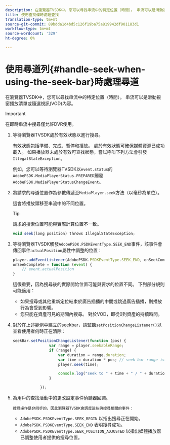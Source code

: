 ```yaml
---
description: 在瀏覽器TVSDK中，您可以尋找串流中的特定位置（時間）。 串流可以是滑動視窗播放清單或隨選視訊(VOD)內容。
title: 使用查找條時處理查找
translation-type: tm+mt
source-git-commit: 89bdda1d4bd5c126f19ba75a819942df901183d1
workflow-type: tm+mt
source-wordcount: '329'
ht-degree: 0%

---
```



# 使用尋道列{#handle-seek-when-using-the-seek-bar}時處理尋道

在瀏覽器TVSDK中，您可以尋找串流中的特定位置（時間）。 串流可以是滑動視窗播放清單或隨選視訊(VOD)內容。

>[!IMPORTANT]
>
>在即時串流中搜尋僅允許DVR使用。

1. 等待瀏覽器TVSDK處於有效狀態以進行搜尋。

   有效狀態包括準備、完成、暫停和播放。 處於有效狀態可確保媒體資源已成功載入。 如果播放器未處於有效可查找狀態，嘗試呼叫下列方法會引發`IllegalStateException`。

   例如，您可以等待瀏覽器TVSDK以`event.status`的`AdobePSDK.MediaPlayerStatus.PREPARED`觸發`AdobePSDK.MediaPlayerStatusChangeEvent`。

1. 將請求的尋道位置作為參數傳遞至`MediaPlayer.seek`方法（以毫秒為單位）。

   這會將播放頭移至串流中的不同位置。

   >[!TIP]
   >
   >請求的搜索位置可能與實際計算位置不一致。

   ```js
   void seek(long position) throws IllegalStateException;
   ```

1. 等待瀏覽器TVSDK觸發`AdobePSDK.PSDKEventType.SEEK_END`事件，該事件會傳回事件`actualPosition`屬性中調整的位置：

   ```js
   player.addEventListener(AdobePSDK.PSDKEventType.SEEK_END, onSeekComplete); 
   onSeekComplete = function (event) {
       // event.actualPosition
   }
   ```

   這很重要，因為搜尋後的實際開始位置可能與要求的位置不同。 下列部分規則可能適用：

   * 如果搜尋或其他重新定位結束於廣告插播的中間或跳過廣告插播，則播放行為會受到影響。
   * 您只能在資產可見的期間內搜尋。 對於VOD，即從0到資產的持續時間。

1. 對於在上述範例中建立的seekbar，請監聽`setPositionChangeListener()`以查看使用者何時正在清除：

   ```js
   seekBar.setPositionChangeListener(function (pos) { 
                   var range = player.seekableRange; 
                   if (range) { 
                       var duration = range.duration; 
                       var time = duration * pos; // seek bar range is [0,1] 
                       player.seek(time); 
   
                       console.log("seek to " + time + " / " + duration); 
                   } 
   
               }); 
   ```

1. 為用戶的查找活動中的更改設定事件偵聽器回調。

       搜尋操作是非同步的，因此瀏覽器TVSDK會調度這些與搜尋相關的事件：
   
   * `AdobePSDK.PSDKEventType.SEEK_BEGIN` 以指出搜尋正在開始。
   * `AdobePSDK.PSDKEventType.SEEK_END` 表明搜尋成功。
   * `AdobePSDK.PSDKEventType.SEEK_POSITION_ADJUSTED` 以指出媒體播放器已調整使用者提供的搜尋位置。

